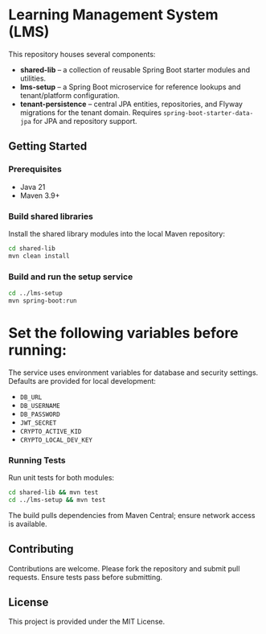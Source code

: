 # Learning Management System (LMS)

This repository houses several components:

- **shared-lib** – a collection of reusable Spring Boot starter modules and utilities.
- **lms-setup** – a Spring Boot microservice for reference lookups and tenant/platform configuration.
- **tenant-persistence** – central JPA entities, repositories, and Flyway migrations for the tenant domain. Requires `spring-boot-starter-data-jpa` for JPA and repository support.

## Getting Started

### Prerequisites
- Java 21
- Maven 3.9+

### Build shared libraries
Install the shared library modules into the local Maven repository:

```bash
cd shared-lib
mvn clean install
```

### Build and run the setup service

```bash
cd ../lms-setup
mvn spring-boot:run
```

Set the following variables before running:
=======
The service uses environment variables for database and security settings. Defaults are provided for local development:
- `DB_URL`
- `DB_USERNAME`
- `DB_PASSWORD`
- `JWT_SECRET`
- `CRYPTO_ACTIVE_KID`
- `CRYPTO_LOCAL_DEV_KEY`

### Running Tests

Run unit tests for both modules:

```bash
cd shared-lib && mvn test
cd ../lms-setup && mvn test
```

The build pulls dependencies from Maven Central; ensure network access is available.

## Contributing
Contributions are welcome. Please fork the repository and submit pull requests. Ensure tests pass before submitting.

## License
This project is provided under the MIT License.


